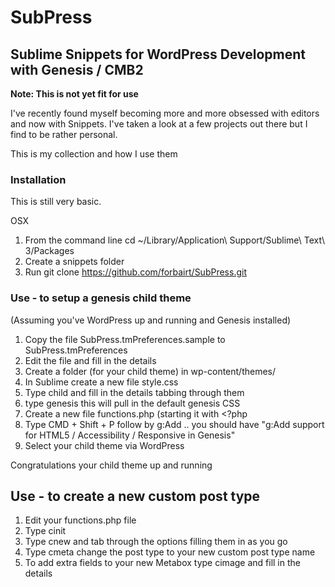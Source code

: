 # SubPress
## Sublime Snippets for WordPress Development with Genesis / CMB2

**Note: This is not yet fit for use**

I've recently found myself becoming more and more obsessed with editors and
now with Snippets. I've taken a look at a few projects out there but I find
to be rather personal. 

This is my collection and how I use them

### Installation
This is still very basic.

OSX 
1. From the command line cd ~/Library/Application\ Support/Sublime\ Text\ 3/Packages
2. Create a snippets folder
3. Run git clone https://github.com/forbairt/SubPress.git

### Use - to setup a genesis child theme
(Assuming you've WordPress up and running and Genesis installed) 
1. Copy the file SubPress.tmPreferences.sample to SubPress.tmPreferences
2. Edit the file and fill in the details
3. Create a folder (for your child theme) in  wp-content/themes/ 
4. In Sublime create a new file style.css
5. Type child <tab> and fill in the details tabbing through them
6. type genesis <tab> this will pull in the default genesis CSS
7. Create a new file functions.php (starting it with <?php
8. Type CMD + Shift + P follow by g:Add .. you should have "g:Add support for HTML5 / Accessibility / Responsive in Genesis"
9. Select your child theme via WordPress 

Congratulations your child theme up and running

## Use - to create a new custom post type
1. Edit your functions.php file
2. Type cinit <tab> 
3. Type cnew <tab> and tab through the options filling them in as you go
4. Type cmeta <tab> change the post type to your new custom post type name
5. To add extra fields to your new Metabox type cimage <tab> and fill in the details

